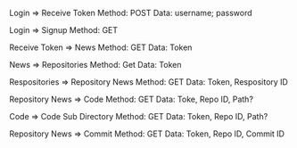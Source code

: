 Login => Receive Token
Method: POST
Data: username; password

Login => Signup
Method: GET

Receive Token => News
Method: GET
Data: Token

News => Repositories
Method: Get
Data: Token

Respositories => Repository News
Method: GET
Data: Token, Respository ID

Repository News => Code
Method: GET
Data: Toke, Repo ID, Path?

Code => Code Sub Directory
Method: GET
Data: Token, Repo ID, Path?

Repository News => Commit
Method: GET
Data: Token, Repo ID, Commit ID

